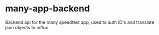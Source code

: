 # many-app-backend

Backend api for the many speedtest app, used to auth ID's and translate json objects to influx
